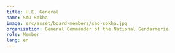 ```yaml
---
title: H.E. General
name: SAO Sokha
image: src/asset/board-members/sao-sokha.jpg
organization: General Commander of the National Gendarmerie
role: Member
lang: en
---
```

